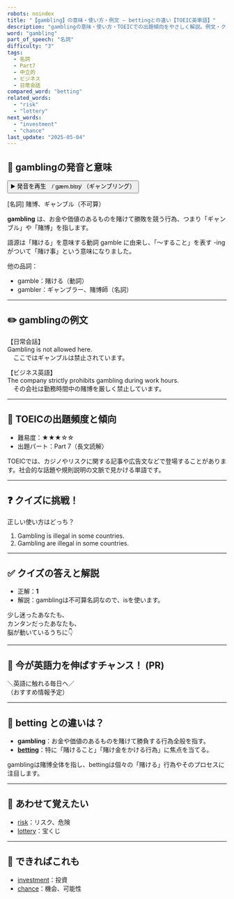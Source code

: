 ```yaml
---
robots: noindex
title: "【gambling】の意味・使い方・例文 ― bettingとの違い【TOEIC英単語】"
description: "gamblingの意味・使い方・TOEICでの出題傾向をやさしく解説。例文・クイズ付きでbettingとの違いもわかりやすく学べます。"
word: "gambling"
part_of_speech: "名詞"
difficulty: "3"
tags:
  - 名詞
  - Part7
  - 中立的
  - ビジネス
  - 日常会話
compared_word: "betting"
related_words:
  - "risk"
  - "lottery"
next_words:
  - "investment"
  - "chance"
last_update: "2025-05-04"
---
```


## 🔰 gamblingの発音と意味

<button class="play-audio" onclick="playTTS('gambling')">
  <span class="play-audio-main">
    ▶️ 発音を再生　/ˈɡæm.blɪŋ/
  </span>
  <span class="play-audio-sub">
    （ギャンブリング）
  </span>
</button>

[名詞] 賭博、ギャンブル（不可算）

**gambling** は、お金や価値のあるものを賭けて勝敗を競う行為、つまり「ギャンブル」や「賭博」を指します。

語源は「賭ける」を意味する動詞 gamble に由来し、「～すること」を表す -ing がついて「賭け事」という意味になりました。

他の品詞：  
- gamble：賭ける（動詞）
- gambler：ギャンブラー、賭博師（名詞）

---

## ✏️ gamblingの例文

【日常会話】  
Gambling is not allowed here.  
　ここではギャンブルは禁止されています。

【ビジネス英語】  
The company strictly prohibits gambling during work hours.  
　その会社は勤務時間中の賭博を厳しく禁止しています。

---

## 🎯 TOEICの出題頻度と傾向

- 難易度：★★★☆☆
- 出題パート：Part 7（長文読解）

TOEICでは、カジノやリスクに関する記事や広告文などで登場することがあります。社会的な話題や規則説明の文脈で見かける単語です。

---

## ❓ クイズに挑戦！

正しい使い方はどっち？

1. Gambling is illegal in some countries.  
2. Gambling are illegal in some countries.

---

## ✅ クイズの答えと解説

- 正解：**1**
- 解説：gamblingは不可算名詞なので、isを使います。

少し迷ったあなたも、  
カンタンだったあなたも、  
脳が動いているうちに👇️

---

## 🚀 今が英語力を伸ばすチャンス！ (PR)

<div class="info-center">
＼英語に触れる毎日へ／<br>  
（おすすめ情報予定）
</div>

---

## 🤔  betting との違いは？

- **gambling**：お金や価値のあるものを賭けて勝負する行為全般を指す。
- **[betting](/betting)**：特に「賭けること」「賭け金をかける行為」に焦点を当てる。

gamblingは賭博全体を指し、bettingは個々の「賭ける」行為やそのプロセスに注目します。

---

## 🧩 あわせて覚えたい

- [risk](/risk)：リスク、危険
- [lottery](/lottery)：宝くじ

---

## 📖 できればこれも

- [investment](/investment)：投資
- [chance](/chance)：機会、可能性

<!-- cvid: aid42_bid34 -->
